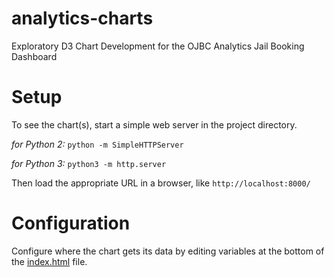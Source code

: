 # analytics-charts
Exploratory D3 Chart Development for the OJBC Analytics Jail Booking Dashboard

# Setup

To see the chart(s), start a simple web server in the project directory.

*for Python 2:*
```python -m SimpleHTTPServer```

*for Python 3:*
```python3 -m http.server```

Then load the appropriate URL in a browser, like `http://localhost:8000/`

# Configuration

Configure where the chart gets its data by editing variables at the bottom of the [index.html](index.html) file.
